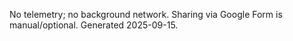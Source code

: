 No telemetry; no background network. Sharing via Google Form is manual/optional. Generated 2025-09-15.